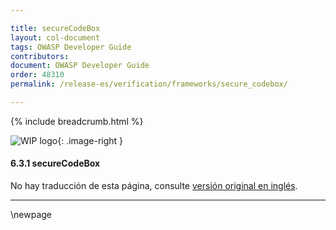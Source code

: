 ```yaml
---

title: secureCodeBox
layout: col-document
tags: OWASP Developer Guide
contributors:
document: OWASP Developer Guide
order: 48310
permalink: /release-es/verification/frameworks/secure_codebox/

---
```


{% include breadcrumb.html %}

<style type="text/css">
.image-right {
  height: 180px;
  display: block;
  margin-left: auto;
  margin-right: auto;
  float: right;
}
</style>

![WIP logo](../../../assets/images/dg_wip.png "Trabajo en curso"){: .image-right }

#### 6.3.1 secureCodeBox

No hay traducción de esta página, consulte [versión original en inglés][release080301].

----

[release080301]: https://github.com/OWASP/www-project-developer-guide/blob/main/release/08-verification/03-frameworks/01-secure-codebox.md

\newpage
